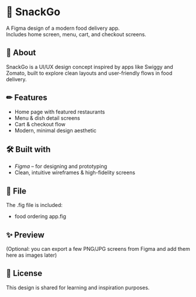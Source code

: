 # 🍔 SnackGo

A Figma design of a modern food delivery app.  
Includes home screen, menu, cart, and checkout screens.

## 📌 About
SnackGo is a UI/UX design concept inspired by apps like Swiggy and Zomato, built to explore clean layouts and user-friendly flows in food delivery.

## ✏ Features
- Home page with featured restaurants
- Menu & dish detail screens
- Cart & checkout flow
- Modern, minimal design aesthetic

## 🛠 Built with
- *Figma* – for designing and prototyping
- Clean, intuitive wireframes & high-fidelity screens

## 📁 File
The .fig file is included:  
- food ordering app.fig

## ✨ Preview
(Optional: you can export a few PNG/JPG screens from Figma and add them here as images later)

## 📄 License
This design is shared for learning and inspiration purposes.
